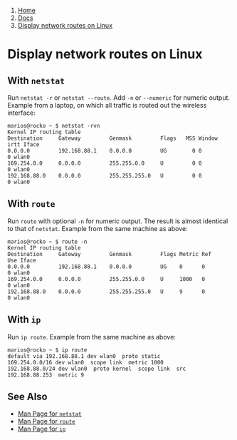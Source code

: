 <!-- -
Title: Display network routes on Linux
Description: How to view network routes on Linux
First Published: 2013-11-17
- -->

<ol class="breadcrumb" itemprop="breadcrumb">
	<li><a href="/">Home</a></li>
	<li><a href="/docs/">Docs</a></li>
	<li><a href="/docs/linux-show-network-routes.html">Display network routes on Linux</a></li>
</ol>

Display network routes on Linux
===============================

With `netstat`
--------------

Run `netstat -r` or `netstat --route`. Add `-n` or `--numeric` for 
numeric output. Example from a laptop, on which all traffic is routed 
out the wireless interface:

    marios@rocko ~ $ netstat -rvn
    Kernel IP routing table
    Destination     Gateway         Genmask         Flags   MSS Window  irtt Iface
    0.0.0.0         192.168.88.1    0.0.0.0         UG        0 0          0 wlan0
    169.254.0.0     0.0.0.0         255.255.0.0     U         0 0          0 wlan0
    192.168.88.0    0.0.0.0         255.255.255.0   U         0 0          0 wlan0

With `route`
------------

Run `route` with optional `-n` for numeric output. The result is almost 
identical to that of `netstat`. Example from the same machine as above:

    marios@rocko ~ $ route -n
    Kernel IP routing table
    Destination     Gateway         Genmask         Flags Metric Ref    Use Iface
    0.0.0.0         192.168.88.1    0.0.0.0         UG    0      0        0 wlan0
    169.254.0.0     0.0.0.0         255.255.0.0     U     1000   0        0 wlan0
    192.168.88.0    0.0.0.0         255.255.255.0   U     9      0        0 wlan0

With `ip`
---------

Run `ip route`. Example from the same machine as above:

    marios@rocko ~ $ ip route
    default via 192.168.88.1 dev wlan0  proto static 
    169.254.0.0/16 dev wlan0  scope link  metric 1000 
    192.168.88.0/24 dev wlan0  proto kernel  scope link  src 192.168.88.253  metric 9

See Also
--------

*   [Man Page for `netstat`](/docs/man/netstat.8.html)
*   [Man Page for `route`](/docs/man/route.8.html)
*   [Man Page for `ip`](/docs/man/ip.7.html)
